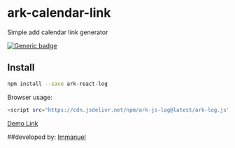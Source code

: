 # ark-calendar-link

Simple add calendar link generator

[![Generic badge](https://img.shields.io/badge/npm-ark--react--log-green)](https://www.npmjs.com/package/ark-react-log/)

## Install

```bash
npm install --save ark-react-log
```

Browser usage:
```bash
<script src="https://cdn.jsdelivr.net/npm/ark-js-log@latest/ark-log.js"></script>
```

[Demo Link](https://immi5556.github.io/ark-calendar-link/ "Demo Link")


##developed by:  [Immanuel](https://immi5556.github.io/ark-calendar-link/ "Immanuel")